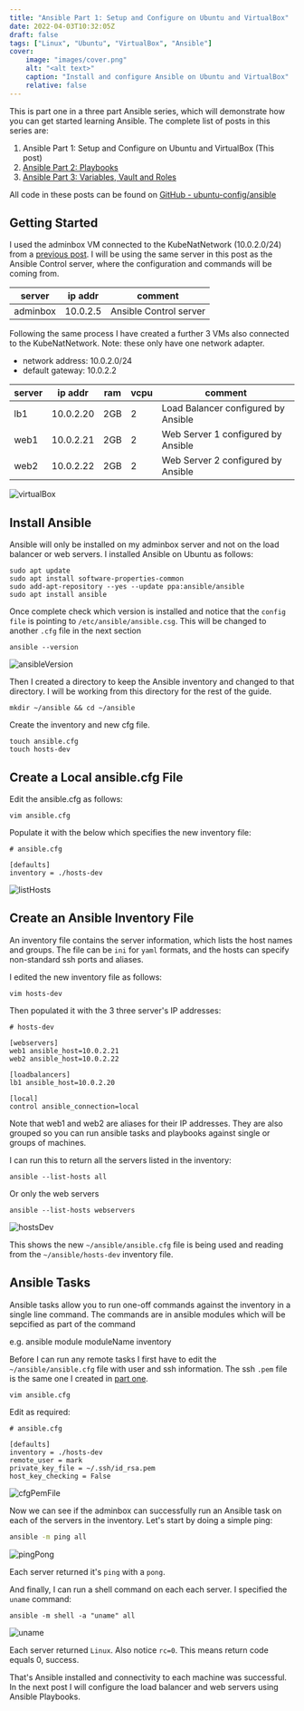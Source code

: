 ```yaml
---
title: "Ansible Part 1: Setup and Configure on Ubuntu and VirtualBox"
date: 2022-04-03T10:32:05Z
draft: false
tags: ["Linux", "Ubuntu", "VirtualBox", "Ansible"]
cover:
    image: "images/cover.png"
    alt: "<alt text>"
    caption: "Install and configure Ansible on Ubuntu and VirtualBox"
    relative: false
---
```


This is part one in a three part Ansible series, which will demonstrate how you can get started learning Ansible. The complete list of posts in this series are:

1. Ansible Part 1: Setup and Configure on Ubuntu and VirtualBox (This post)
2. [Ansible Part 2: Playbooks](https://markkerry.github.io/posts/2022/04/ansible-part-2/)
3. [Ansible Part 3: Variables, Vault and Roles](https://markkerry.github.io/posts/2022/04/ansible-part-3/)

All code in these posts can be found on [GitHub - ubuntu-config/ansible](https://github.com/markkerry/ubuntu-config/tree/main/ansible)

## Getting Started

I used the adminbox VM connected to the KubeNatNetwork (10.0.2.0/24) from a [previous post](https://markkerry.github.io/posts/2022/02/ubuntu-server-lab/). I will be using the same server in this post as the Ansible Control server, where the configuration and commands will be coming from.

| server   | ip addr  | comment                |
| ---------| -------- | ---------------------- |
| adminbox | 10.0.2.5 | Ansible Control server |

Following the same process I have created a further 3 VMs also connected to the KubeNatNetwork. Note: these only have one network adapter.

* network address: 10.0.2.0/24
* default gateway: 10.0.2.2

| server    | ip addr   | ram | vcpu | comment                             |
| --------- | --------- | --- | ---- | ----------------------------------- |
| lb1       | 10.0.2.20 | 2GB | 2    | Load Balancer configured by Ansible |
| web1      | 10.0.2.21 | 2GB | 2    | Web Server 1 configured by Ansible  |
| web2      | 10.0.2.22 | 2GB | 2    | Web Server 2 configured by Ansible  |

![virtualBox](images/virtualBox.png)

## Install Ansible

Ansible will only be installed on my adminbox server and not on the load balancer or web servers. I installed Ansible on Ubuntu as follows:

```terminal
sudo apt update
sudo apt install software-properties-common
sudo add-apt-repository --yes --update ppa:ansible/ansible
sudo apt install ansible
```

Once complete check which version is installed and notice that the `config file` is pointing to `/etc/ansible/ansible.csg`. This will be changed to another `.cfg` file in the next section

```terminal
ansible --version
```

![ansibleVersion](images/ansibleVersion.png)

Then I created a directory to keep the Ansible inventory and changed to that directory. I will be working from this directory for the rest of the guide.

```terminal
mkdir ~/ansible && cd ~/ansible
```

Create the inventory and new cfg file.

```termnial
touch ansible.cfg
touch hosts-dev
```

## Create a Local ansible.cfg File

Edit the ansible.cfg as follows:

```terminal
vim ansible.cfg
```

Populate it with the below which specifies the new inventory file:

```terminal
# ansible.cfg

[defaults]
inventory = ./hosts-dev
```

![listHosts](images/listHosts.png)

## Create an Ansible Inventory File

An inventory file contains the server information, which lists the host names and groups. The file can be `ini` for `yaml` formats, and the hosts can specify non-standard ssh ports and aliases.

I edited the new inventory file as follows:

```terminal
vim hosts-dev
```

Then populated it with the 3 three server's IP addresses:

```terminal
# hosts-dev

[webservers]
web1 ansible_host=10.0.2.21
web2 ansible_host=10.0.2.22

[loadbalancers]
lb1 ansible_host=10.0.2.20

[local]
control ansible_connection=local
```

Note that web1 and web2 are aliases for their IP addresses. They are also grouped so you can run ansible tasks and playbooks against single or groups of machines.

I can run this to return all the servers listed in the inventory:

```terminal
ansible --list-hosts all
```

Or only the web servers

```terminal
ansible --list-hosts webservers
```

![hostsDev](images/hostsDev.png)

This shows the new `~/ansible/ansible.cfg` file is being used and reading from the `~/ansible/hosts-dev` inventory file.

## Ansible Tasks

Ansible tasks allow you to run one-off commands against the inventory in a single line command. The commands are in ansible modules which will be sepcified as part of the command

e.g. ansible module moduleName inventory

Before I can run any remote tasks I first have to edit the `~/ansible/ansible.cfg` file with user and ssh information. The ssh `.pem` file is the same one I created in [part one](https://markkerry.github.io/posts/2022/02/ubuntu-server-lab/).

```terminal
vim ansible.cfg
```

Edit as required:

```terminal
# ansible.cfg

[defaults]
inventory = ./hosts-dev
remote_user = mark
private_key_file = ~/.ssh/id_rsa.pem
host_key_checking = False
```

![cfgPemFile](images/cfgPemFile.png)

Now we can see if the adminbox can successfully run an Ansible task on each of the servers in the inventory. Let's start by doing a simple ping:

```bash
ansible -m ping all
```

![pingPong](images/pingPong.png)

Each server returned it's `ping` with a `pong`.

And finally, I can run a shell command on each each server. I specified the `uname` command:

```terminal
ansible -m shell -a "uname" all
```

![uname](images/uname.png)

Each server returned `Linux`. Also notice `rc=0`. This means return code equals 0, success.

That's Ansible installed and connectivity to each machine was successful. In the next post I will configure the load balancer and web servers using Ansible Playbooks.
